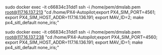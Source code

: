 sudo docker exec -it c66834c31dd1 ssh -i /home/pem/dmslab.pem root@117.16.137.213 "cd /home/PX4-Autopilot;export PX4_SIM_PORT=4561; export PX4_SIM_HOST_ADDR=117.16.136.191; export MAV_ID=2; make px4_sitl_default none_iris;"

sudo docker exec -it c66834c31dd1 ssh -i /home/pem/dmslab.pem root@117.16.137.238 "cd /home/PX4-Autopilot;export PX4_SIM_PORT=4560; export PX4_SIM_HOST_ADDR=117.16.136.191; export MAV_ID=1; make px4_sitl_default none_iris;"


